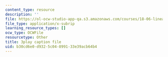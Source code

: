 ```yaml
---
content_type: resource
description: ''
file: https://ol-ocw-studio-app-qa.s3.amazonaws.com/courses/18-06-linear-algebra-spring-2010/b30cd6e0d9325c04899133e39acb64b4_HgC1l_6ySkc.srt
file_type: application/x-subrip
learning_resource_types: []
ocw_type: OCWFile
resourcetype: Other
title: 3play caption file
uid: b30cd6e0-d932-5c04-8991-33e39acb64b4
---
```

